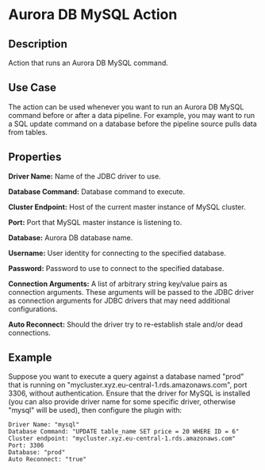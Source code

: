 # Aurora DB MySQL Action


Description
-----------
Action that runs an Aurora DB MySQL command.


Use Case
--------
The action can be used whenever you want to run an Aurora DB MySQL command before or after a data pipeline.
For example, you may want to run a SQL update command on a database before the pipeline source pulls data from tables.


Properties
----------
**Driver Name:** Name of the JDBC driver to use.

**Database Command:** Database command to execute.

**Cluster Endpoint:** Host of the current master instance of MySQL cluster.

**Port:** Port that MySQL master instance is listening to.

**Database:** Aurora DB database name.

**Username:** User identity for connecting to the specified database.

**Password:** Password to use to connect to the specified database.

**Connection Arguments:** A list of arbitrary string key/value pairs as connection arguments. These arguments
will be passed to the JDBC driver as connection arguments for JDBC drivers that may need additional configurations.

**Auto Reconnect:** Should the driver try to re-establish stale and/or dead connections.

Example
-------
Suppose you want to execute a query against a database named "prod" that is running on 
"mycluster.xyz.eu-central-1.rds.amazonaws.com", port 3306, without authentication. Ensure that the driver for MySQL 
is installed (you can also provide driver name for some specific driver, otherwise "mysql" will be used), 
then configure the plugin with:

```
Driver Name: "mysql"
Database Command: "UPDATE table_name SET price = 20 WHERE ID = 6"
Cluster endpoint: "mycluster.xyz.eu-central-1.rds.amazonaws.com"
Port: 3306
Database: "prod"
Auto Reconnect: "true"
```
